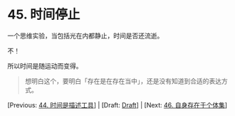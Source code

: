 # 45. 时间停止

一个思维实验，当包括光在内都静止，时间是否还流逝。

不！

所以时间是随运动而变得。

> 想明白这个，要明白「存在是在存在当中」，还是没有知道到合适的表达方式。

[Previous: [44. 时间是描述工具](44.md)] | [Draft: [Draft](../Draft.md)] | [Next: [46. 自身存在于个体集](46.md)]